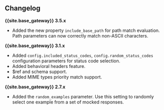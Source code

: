 ## Changelog

**{{site.base_gateway}} 3.5.x**
* Added the new property `include_base_path` for path match evaluation.
Path parameters can now correctly match non-ASCII characters.

**{{site.base_gateway}} 3.1.x**

* Added `config.included_status_codes`, `config.random_status_codes` configuration parameters for status code selection.
* Added behavioral headers feature.
* $ref and schema support.
* Added MIME types priority match support.


**{{site.base_gateway}} 2.7.x**

* Added the `random_examples` parameter.
Use this setting to randomly select one example from a set of mocked responses.
